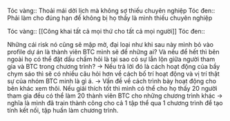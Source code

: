 Tóc vàng:: Thoải mái dời lịch mà không sợ thiếu chuyên nghiệp
Tóc đen:: Phải làm cho đúng hạn để không bị họ thấy là mình thiếu chuyên nghiệp

Tóc vàng:: [[Công khai tất cả mọi thứ cho tất cả mọi người]]
Tóc đen:: 

Những cái risk nó cũng sẽ mập mờ, đại loại như khi sau này mình bỏ vào profile dự án là thành viên BTC mình sẽ để những ai? Và nếu để hết thì bên ngoài họ có thể đặt dấu chấm hỏi là tại sao có sự lẫn lộn giữa người tham gia và BTC trong chương trình? 
-> Nếu trả lời đó là cách hoạt động của bầy chym sáo thì sẽ có nhiều câu hỏi hơn về cách bố trí hoạt động và vị trí thật sự của nhóm BTC minh là gì á. -> Vấn đề về cách trình bày hoạt động cho bên khác xem thôi. Nếu giải thích tốt thì mình có thể cho họ thấy 20 người tham gia đều có thể làm 20 thành viên BTC cho những chương trình khác -> nghĩa là mình đã train thành công cho cả 1 tập thể qua 1 chương trình để tạo tính kết nối, tập huấn làm chương trình.